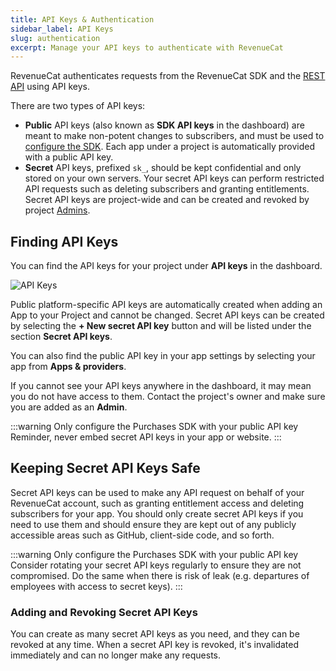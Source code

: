 ```yaml
---
title: API Keys & Authentication
sidebar_label: API Keys
slug: authentication
excerpt: Manage your API keys to authenticate with RevenueCat
---
```


RevenueCat authenticates requests from the RevenueCat SDK and the [REST API](/api-v2) using API keys.

There are two types of API keys:

- **Public** API keys (also known as **SDK API keys** in the dashboard) are meant to make non-potent changes to subscribers, and must be used to [configure the SDK](/getting-started/configuring-sdk). Each app under a project is automatically provided with a public API key.
- **Secret** API keys, prefixed `sk_`, should be kept confidential and only stored on your own servers. Your secret API keys can perform restricted API requests such as deleting subscribers and granting entitlements. Secret API keys are project-wide and can be created and revoked by project [Admins](/projects/collaborators).

## Finding API Keys

You can find the API keys for your project under **API keys** in the dashboard.

![API Keys](/docs_images/projects/finding-api-keys.png)

Public platform-specific API keys are automatically created when adding an App to your Project and cannot be changed. Secret API keys can be created by selecting the **+ New secret API key** button and will be listed under the section **Secret API keys**.

You can also find the public API key in your app settings by selecting your app from **Apps & providers**.

If you cannot see your API keys anywhere in the dashboard, it may mean you do not have access to them. Contact the project's owner and make sure you are added as an **Admin**.

:::warning Only configure the Purchases SDK with your public API key
Reminder, never embed secret API keys in your app or website.
:::

## Keeping Secret API Keys Safe

Secret API keys can be used to make any API request on behalf of your RevenueCat account, such as granting entitlement access and deleting subscribers for your app. You should only create secret API keys if you need to use them and should ensure they are kept out of any publicly accessible areas such as GitHub, client-side code, and so forth.

:::warning Only configure the Purchases SDK with your public API key
Consider rotating your secret API keys regularly to ensure they are not compromised. Do the same when there is risk of leak (e.g. departures of employees with access to secret keys).
:::

### Adding and Revoking Secret API Keys

You can create as many secret API keys as you need, and they can be revoked at any time. When a secret API key is revoked, it's invalidated immediately and can no longer make any requests.

